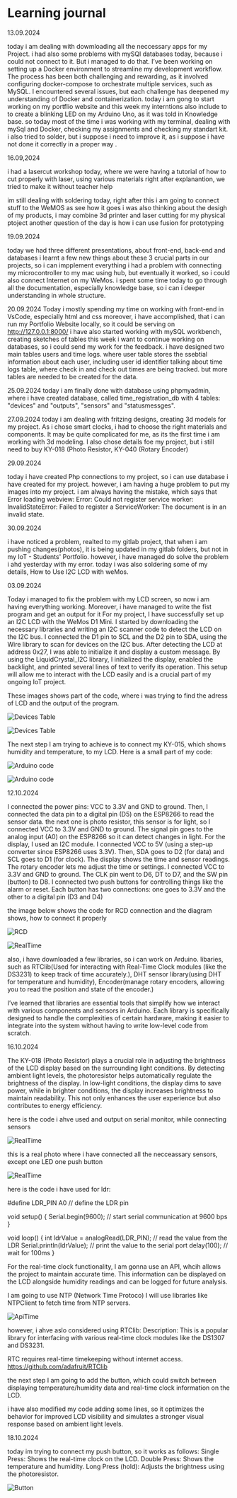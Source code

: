 # Learning journal

13.09.2024

 today i am dealing with dowmloading all the neccessary apps for my Project.
 i had also some problems with mySQl databases today, because i could not connect to it. But i managed to do that.
 I’ve been working on setting up a Docker environment to streamline my development workflow. The process has been both challenging and rewarding, as it involved configuring docker-compose to orchestrate multiple services, such as MySQL.  I encountered several issues, but each challenge has deepened my understanding of Docker and containerization.
 today i am gong to start working on my portflio website and this week my interntions also include to to create a blinking LED on my  Arduino Uno, as it was told in Knowledge base.
 so today most of the time i was working with my terminal, dealing with mySql and Docker, checking my assignments and checking my standart kit.
 i also tried to solder, but i suppose i need to improve it, as i suppose i have not done it correctly in a proper way .


 16.09,2024

 i had a lasercut workshop today, where we were having a tutorial of how to cut properly with laser, using various materials 
 right after explanantion, we tried to make it without teacher help

im still dealing with soldering today, right after this i am going to connect stuff to the WeMOS as see how it goes
i was also thinking about the desigh of my products, i may combine 3d printer and laser cutting for my physical ptoject 
another question of the day is how i can use fusion for prototyping 


19.09.2024

today we had three different presentations, about front-end, back-end and databases
i learnt a few new things about these 3 crucial parts in our projects, so i can impplement everything
i had a problem with connecting my microcontroller to my mac using hub, but eventually it worked, so i could also connect Internet on my WeMos.
i spent some time today to go through all the documentation, especially knowledge base, so i can i deeper understanding in whole structure.


20.09.2024
Today i mostly spending my time on working with front-end in VsCode, especially html and css
moreover, i have accomplished, that i can run my Portfolio Website locally, so it could be serving on http://127.0.0.1:8000/
i have also started working with mySQL workbench, creating sketches of tables
this week i want to continue working on databases, so i could send my work for the feedback.
i have designed two main tables users and time logs.
where user table stores the ssebtial information about each user, including user id identifier
talking about time logs table, where check in and check out times are being tracked.
but more tables are needed to be created for the data.

25.09.2024
today i am finally done with database using phpmyadmin, where i have created database, called time_registration_db with 4 tables: "devices" and "outputs", "sensors" and "statusmessges". 

27.09.2024
today i am dealing with  fritzing designs, creating 3d models for my project. As i chose smart clocks, i had to choose the right materials and components. It may be quite complicated for me, as its the first time i am working with 3d modeling. I also chose details foe my project, but i still need to buy KY-018 (Photo Resistor, KY-040 (Rotary Encoder) 

29.09.2024

today i have created Php connections to my project, so i can use database i have created for my project. however, i am having a huge problem to put my images into my project. i am always having the mistake, which says that Error loading webview: Error: Could not register service worker: InvalidStateError: Failed to register a ServiceWorker: The document is in an invalid state.

30.09.2024

i have noticed a problem, realted to my gitlab project, that when i am pushing changes(photos), it is being updated in my gitlab folders, but not in my IoT - Students' Portfolio. however, i have managed do solve the problem i ahd yesterday with my error. 
today i was also soldering some of my details, How to Use I2C LCD with weMos.


03.09.2024

Today i managed to fix the problem with my LCD screen, so now i am having everything working.
Moreover, i have managed to write the fist program and get an output for it 
For my project, I have successfully set up an I2C LCD with the WeMos D1 Mini. 
I started by downloading the necessary libraries and writing an I2C scanner code to detect the LCD on the I2C bus. 
I connected the D1 pin to SCL and the D2 pin to SDA, using the Wire library to scan for devices on the I2C bus. 
After detecting the LCD at address 0x27, I was able to initialize it and display a custom message. By using the LiquidCrystal_I2C library, I initialized the display, enabled the backlight, and printed several lines of text to verify its operation. 
This setup will allow me to interact with the LCD easily and is a crucial part of my ongoing IoT project.

These images shows part of the code, where i was trying to find the adress of LCD and the output of the program.

![Devices Table](/assets/adress.jpg)
 
![Devices Table](/assets/IMG_57772.png)

The next step I am trying to achieve is to connect my KY-015, which shows humidity and temperature, to my LCD. 
Here is a small part of my code:

![Arduino code](/assets/humidity.jpg)

![Arduino code](/assets/ky015.jpg)



12.10.2024

I connected the power pins: VCC to 3.3V and GND to ground. Then, I connected the data pin to a digital pin (D5) on the ESP8266 to read the sensor data. the next one is photo resistor, this sensor is for light, so I connected VCC to 3.3V and GND to ground. The signal pin goes to the analog input (A0) on the ESP8266 so it can detect changes in light. For the display, I used an I2C module. I connected VCC to 5V (using a step-up converter since ESP8266 uses 3.3V). Then, SDA goes to D2 (for data) and SCL goes to D1 (for clock). The display shows the time and sensor readings.
The rotary encoder lets me adjust the time or settings. I connected VCC to 3.3V and GND to ground. The CLK pin went to D6, DT to D7, and the SW pin (button) to D8.
I connected two push buttons for controlling things like the alarm or reset. Each button has two connections: one goes to 3.3V and the other to a digital pin (D3 and D4)

the image below shows the code for RCD connection and the diagram shows, how to connect it properly 

![RCD](/assets/rcd.jpg)

![RealTime](/assets/realtime.jpg)

also, i have downloaded a few libraries, so i can work on Arduino.
libaries, such as RTClib(Used for interacting with Real-Time Clock modules (like the DS3231) to keep track of time accurately.), DHT sensor library(using DHT for temperature and humidity), Encoder(manage rotary encoders, allowing you to read the position and state of the encoder.)

 I’ve learned that libraries are essential tools that simplify how we interact with various components and sensors in Arduino. Each library is specifically designed to handle the complexities of certain hardware, making it easier to integrate into the system without having to write low-level code from scratch.

 16.10.2024

 The KY-018 (Photo Resistor) plays a crucial role in adjusting the brightness of the LCD display based on the surrounding light conditions. 
 By detecting ambient light levels, the photoresistor helps automatically regulate the brightness of the display. In low-light conditions, the display dims to save power, while in brighter conditions, the display increases brightness to maintain readability. This not only enhances the user experience but also contributes to energy efficiency.

 here is the code i ahve used and output on serial monitor, while connecting sensors 

![RealTime](/assets/sensorr.jpg)

this is a real photo where i have connected all the necceassary sensors, except one  LED one push button  

![RealTime](/assets/IMG_5900.jpg)


here is the code i have used for ldr:


#define LDR_PIN A0 // define the LDR pin

void setup() {
  Serial.begin(9600); // start serial communication at 9600 bps
}

void loop() {
  int ldrValue = analogRead(LDR_PIN); // read the value from the LDR
  Serial.println(ldrValue); // print the value to the serial port
  delay(100); // wait for 100ms
}



For the real-time clock functionality, I am gonna use an API, whcih allows the project to maintain accurate time. This information can be displayed on the LCD alongside humidity readings and can be logged for future analysis.

I am going to use NTP (Network Time Protoco)
I will use libraries like NTPClient to fetch time from NTP servers.


![ApiTime](/assets/apitime.jpg)

however, i ahve aslo considered using RTClib:
Description: This is a popular library for interfacing with various real-time clock modules like the DS1307 and DS3231.

RTC requires real-time timekeeping without internet access.
https://github.com/adafruit/RTClib

the next step I am going to add  the button, which could switch between displaying temperature/humidity data and real-time clock information on the LCD.

i have also modified my code adding some lines, so it optimizes the behavior for improved LCD visibility and simulates a stronger visual response based on ambient light levels.

18.10.2024

today im trying to connect my push button, so it works as follows:
Single Press: Shows the real-time clock on the LCD.
Double Press: Shows the temperature and humidity.
Long Press (hold): Adjusts the brightness using the photoresistor.



![Button](/assets/fridaywork.jpg)












 








































